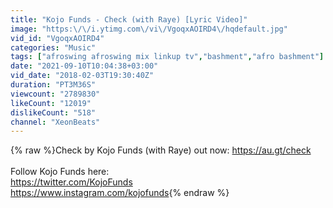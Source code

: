 ```yaml
---
title: "Kojo Funds - Check (with Raye) [Lyric Video]"
image: "https:\/\/i.ytimg.com\/vi\/VgoqxAOIRD4\/hqdefault.jpg"
vid_id: "VgoqxAOIRD4"
categories: "Music"
tags: ["afroswing afroswing mix linkup tv","bashment","afro bashment"]
date: "2021-09-10T10:04:38+03:00"
vid_date: "2018-02-03T19:30:40Z"
duration: "PT3M36S"
viewcount: "2789830"
likeCount: "12019"
dislikeCount: "518"
channel: "XeonBeats"
---
```

{% raw %}Check by Kojo Funds (with Raye) out now: <a rel="nofollow" target="blank" href="https://au.gt/check">https://au.gt/check</a> <br /><br />Follow Kojo Funds here: <br /><a rel="nofollow" target="blank" href="https://twitter.com/KojoFunds">https://twitter.com/KojoFunds</a><br /><a rel="nofollow" target="blank" href="https://www.instagram.com/kojofunds">https://www.instagram.com/kojofunds</a>{% endraw %}
